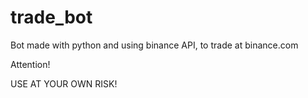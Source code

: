 # trade_bot

Bot made with python and using binance API, to trade at binance.com

Attention!

USE AT YOUR OWN RISK!
